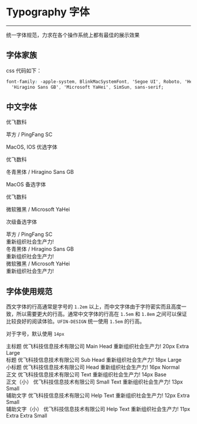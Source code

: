 # Typography 字体

---

统一字体规范，力求在各个操作系统上都有最佳的展示效果

## 字体家族

css 代码如下：

```css
font-family: -apple-system, BlinkMacSystemFont, 'Segoe UI', Roboto, 'Helvetica Neue', Helvetica, 'PingFang SC',
  'Hiragino Sans GB', 'Microsoft YaHei', SimSun, sans-serif;
```

## 中文字体

<div class="ufin-row">
  <div class="at-component__container ufin-col-sm-24 ufin-col-md-8">
    <div class="at-component-typo typo-pingfang">
      <div class="at-component-typo__show">优飞数科</div>
      <div class="at-component-typo__detail">
        <p>苹方 / PingFang SC</p>
        <p class="note">MacOS, IOS 优选字体</p>
      </div>
    </div>
  </div>

  <div class="at-component__container ufin-col-sm-24 ufin-col-md-8">
    <div class="at-component-typo typo-dongqing">
      <div class="at-component-typo__show">优飞数科</div>
      <div class="at-component-typo__detail">
        <p>冬青黑体 / Hiragino Sans GB</p>
        <p class="note">MacOS 备选字体</p>
      </div>
    </div>
  </div>

  <div class="at-component__container ufin-col-sm-24 ufin-col-md-8">
    <div class="at-component-typo typo-yahei">
      <div class="at-component-typo__show">优飞数科</div>
      <div class="at-component-typo__detail">
        <p>微软雅黑 / Microsoft YaHei</p>
        <p class="note">次级备选字体</p>
      </div>
    </div>
  </div>
</div>

<div class="type-demo-container">
  <div class="ufin-row flex-middle typo-pingfang">
    <div class="ufin-col-md-5 type">苹方 / PingFang SC</div>
    <div class=" content">重新组织社会生产力!</div>
  </div>
  <div class="ufin-row flex-middle typo-dongqing">
    <div class="ufin-col-md-5 type">冬青黑体 / Hiragino Sans GB</div>
    <div class=" content">重新组织社会生产力!</div>
  </div>
  <div class="ufin-row flex-middle typo-yahei">
    <div class="ufin-col-md-5 type">微软雅黑 / Microsoft YaHei</div>
    <div class=" content">重新组织社会生产力!</div>
  </div>
</div>


## 字体使用规范

西文字体的行高通常是字号的 `1.2em` 以上，而中文字体由于字符密实而且高度一致，所以需要更大的行高。通常中文字体的行高在 `1.5em` 和 `1.8em` 之间可以保证比较良好的阅读体验。`UFIN-DESIGN` 统一使用 `1.5em` 的行高。

对于字号，默认使用 `14px`

<div class="at-component__container">
  <div class="at-component-typo-list">
    <div class="at-component-typo-list__item text-larger ufin-row flex-middle">
      <span class="label ufin-col-md-4">主标题</span>
      <span class="ufin-col-md-6">优飞科技信息技术有限公司</span>
      <span class="label ufin-col-md-4">Main Head</span>
      <span class="ufin-col-md-6">重新组织社会生产力!</span>
      <span class="note ufin-col-md-4">20px Extra Large</span>
    </div>
    <div class="at-component-typo-list__item text-large ufin-row flex-middle">
      <span class="label ufin-col-md-4">标题</span>
      <span class="ufin-col-md-6">优飞科技信息技术有限公司</span>
      <span class="label ufin-col-md-4">Sub Head</span>
      <span class="ufin-col-md-6">重新组织社会生产力!</span>
      <span class="note ufin-col-md-4">18px Large</span>
    </div>
    <div class="at-component-typo-list__item text-normal ufin-row flex-middle">
      <span class="label ufin-col-md-4">小标题</span>
      <span class="ufin-col-md-6">优飞科技信息技术有限公司</span>
      <span class="label ufin-col-md-4">Head</span>
      <span class="ufin-col-md-6">重新组织社会生产力!</span>
      <span class="note ufin-col-md-4">16px Normal</span>
    </div>
    <div class="at-component-typo-list__item text-base ufin-row flex-middle">
      <span class="label ufin-col-md-4">正文</span>
      <span class="ufin-col-md-6">优飞科技信息技术有限公司</span>
      <span class="label ufin-col-md-4">Text</span>
      <span class="ufin-col-md-6">重新组织社会生产力!</span>
      <span class="note ufin-col-md-4">14px Base</span>
    </div>
    <div class="at-component-typo-list__item text-small ufin-row flex-middle">
      <span class="label ufin-col-md-4">正文（小）</span>
      <span class="ufin-col-md-6">优飞科技信息技术有限公司</span>
      <span class="label ufin-col-md-4">Small Text</span>
      <span class="ufin-col-md-6">重新组织社会生产力!</span>
      <span class="note ufin-col-md-4">13px Small</span>
    </div>
    <div class="at-component-typo-list__item text-smaller ufin-row flex-middle">
      <span class="label ufin-col-md-4">辅助文字</span>
      <span class="ufin-col-md-6">优飞科技信息技术有限公司</span>
      <span class="label ufin-col-md-4">Help Text</span>
      <span class="ufin-col-md-6">重新组织社会生产力!</span>
      <span class="note ufin-col-md-4">12px Extra Small</span>
    </div>
    <div class="at-component-typo-list__item text-smallest ufin-row flex-middle">
      <span class="label ufin-col-md-4">辅助文字（小）</span>
      <span class="ufin-col-md-6">优飞科技信息技术有限公司</span>
      <span class="label ufin-col-md-4">Help Text</span>
      <span class="ufin-col-md-6">重新组织社会生产力!</span>
      <span class="note ufin-col-md-4">11px Extra Extra Small</span>
    </div>
  </div>
</div>

<!-- <style lang="scss" scoped>
  .type-demo-container {
    .ufin-row {
      margin-top: 8px;
      margin-bottom: 8px;
    }
    .type {
      color: #7E95A7;
      font-size: 13px;
      text-align: right;
    }
    .content {
      font-size: 15px;
      padding-left: 24px;
      word-break: break-all;
    }
  }
</style> -->
